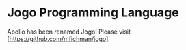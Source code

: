 Jogo Programming Language
=========================

Apollo has been renamed Jogo!  Please visit [https://github.com/mfichman/jogo].